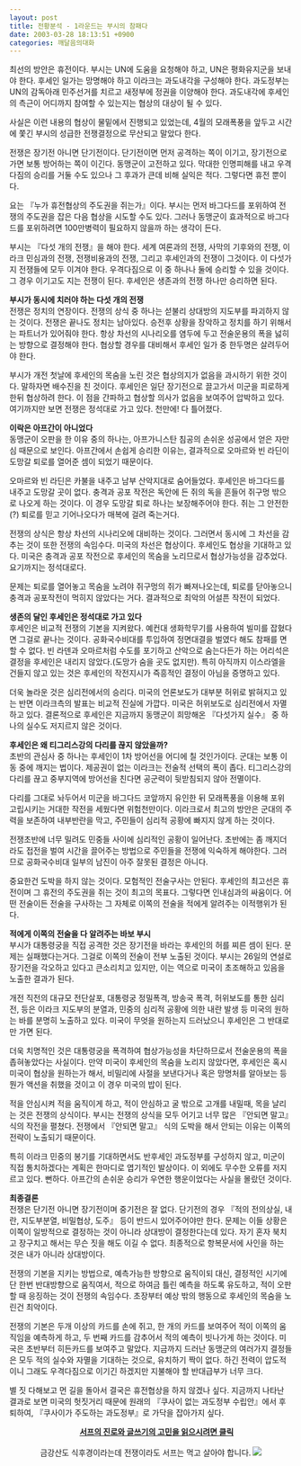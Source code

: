 ```yaml
---
layout: post
title: 전황분석 - 1라운드는 부시의 참패다
date: 2003-03-28 18:13:51 +0900
categories: 깨달음의대화
---
```

최선의 방안은 휴전이다. 부시는 UN에 도움을 요청해야 하고, UN은 평화유지군을 보내야 한다. 후세인 일가는 망명해야 하고 이라크는 과도내각을 구성해야 한다. 과도정부는 UN의 감독아래 민주선거를 치르고 새정부에 정권을 이양해야 한다. 과도내각에 후세인의 측근이 어디까지 참여할 수 있는지는 협상의 대상이 될 수 있다. 

사실은 이런 내용의 협상이 물밑에서 진행되고 있었는데, 4월의 모래폭풍을 앞두고 시간에 쫓긴 부시의 성급한 전쟁결정으로 무산되고 말았다 한다. 

전쟁은 장기전 아니면 단기전이다. 단기전이면 먼저 공격하는 쪽이 이기고, 장기전으로 가면 보통 방어하는 쪽이 이긴다. 동맹군이 고전하고 있다. 막대한 인명피해를 내고 우격다짐의 승리를 거둘 수도 있으나 그 후과가 큰데 비해 실익은 적다. 그렇다면 휴전 뿐이다. 

요는 『누가 휴전협상의 주도권을 쥐는가』이다. 부시는 먼저 바그다드를 포위하여 전쟁의 주도권을 잡은 다음 협상을 시도할 수도 있다. 그러나 동맹군이 효과적으로 바그다드를 포위하려면 100만병력이 필요하지 않을까 하는 생각이 든다. 

부시는 『다섯 개의 전쟁』을 해야 한다. 세계 여론과의 전쟁, 사막의 기후와의 전쟁, 이라크 민심과의 전쟁, 전쟁비용과의 전쟁, 그리고 후세인과의 전쟁이 그것이다. 이 다섯가지 전쟁들에 모두 이겨야 한다. 우격다짐으로 이 중 하나나 둘에 승리할 수 있을 것이다. 그 경우 이기고도 지는 전쟁이 된다. 후세인은 생존과의 전쟁 하나만 승리하면 된다. 

**부시가 동시에 치러야 하는 다섯 개의 전쟁**  
전쟁은 정치의 연장이다. 전쟁의 상식 중 하나는 섣불리 상대방의 지도부를 파괴하지 않는 것이다. 전쟁은 끝나도 정치는 남아있다. 승전후 상황을 장악하고 정치를 하기 위해서는 파트너가 있어줘야 한다. 항상 차선의 시나리오를 염두에 두고 전술운용의 폭을 &#45335;히는 방향으로 결정해야 한다. 협상할 경우를 대비해서 후세인 일가 중 한두명은 살려두어야 한다. 

부시가 개전 첫날에 후세인의 목숨을 노린 것은 협상의지가 없음을 과시하기 위한 것이다. 말하자면 배수진을 친 것이다. 후세인은 일단 장기전으로 끌고가서 미군을 피로하게 한뒤 협상하려 한다. 이 점을 간파하고 협상할 의사가 없음을 보여주어 압박하고 있다. 여기까지만 보면 전쟁은 정석대로 가고 있다. 천만에! 다 틀어졌다. 

**이락은 아프간이 아니었다**   
동맹군이 오판을 한 이유 중의 하나는, 아프가니스탄 침공의 손쉬운 성공에서 얻은 자만심 때문으로 보인다. 아프간에서 손쉽게 승리한 이유는, 결과적으로 오마르와 빈 라딘이 도망갈 퇴로를 열어준 셈이 되었기 때문이다. 

오마르와 빈 라딘은 카불을 내주고 남부 산악지대로 숨어들었다. 후세인은 바그다드를 내주고 도망갈 곳이 없다. 충격과 공포 작전은 독안에 든 쥐의 독을 흔들어 쥐구멍 밖으로 나오게 하는 것이다. 이 경우 도망갈 퇴로 하나는 보장해주어야 한다. 쥐는 그 안전한(?) 퇴로를 믿고 기어나오다가 매복에 걸려 죽는거다. 

전쟁의 상식은 항상 차선의 시나리오에 대비하는 것이다. 그러면서 동시에 그 차선을 감추는 것이 또한 전쟁의 속임수다. 미국의 차선은 협상이다. 후세인도 협상을 기대하고 있다. 미국은 충격과 공포 작전으로 후세인의 목숨을 노리므로서 협상가능성을 감추었다. 요기까지는 정석대로다. 

문제는 퇴로를 열어놓고 목숨을 노려야 쥐구멍의 쥐가 빠져나오는데, 퇴로를 닫아놓으니 충격과 공포작전이 먹히지 않았다는 거다. 결과적으로 최악의 어설픈 작전이 되었다. 

**생존의 달인 후세인은 정석대로 가고 있다**  
후세인은 비교적 전쟁의 기본을 지켜왔다. 예컨대 생화학무기를 사용하여 빌미를 잡혔다면 그걸로 끝나는 것이다. 공화국수비대를 투입하여 정면대결을 벌였다 해도 참패를 면할 수 없다. 빈 라덴과 오마르처럼 수도를 포기하고 산악으로 숨는다든가 하는 어리석은 결정을 후세인은 내리지 않았다.(도망가 숨을 곳도 없지만). 특히 아직까지 이스라엘을 건들지 않고 있는 것은 후세인의 작전지시가 즉흥적인 결정이 아님을 증명하고 있다. 

더욱 놀라운 것은 심리전에서의 승리다. 미국의 언론보도가 대부분 허위로 밝혀지고 있는 반면 이라크측의 발표는 비교적 진실에 가깝다. 미국은 허위보도로 심리전에서 자멸하고 있다. 결론적으로 후세인은 지금까지 동맹군이 희망해온 『다섯가지 실수』 중 하나의 실수도 저지르지 않은 것이다. 

**후세인은 왜 티그리스강의 다리를 끊지 않았을까?**  
초반의 관심사 중 하나는 후세인이 1차 방어선을 어디에 칠 것인가이다. 군대는 보통 이동 중에 깨지는 법이다. 제공권이 없는 이라크는 전술적 선택의 폭이 좁다. 티그리스강의 다리를 끊고 중부지역에 방어선을 친다면 공군력이 뒷받침되지 않아 전멸이다. 

다리를 그대로 놔두어서 미군을 바그다드 코앞까지 유인한 뒤 모래폭풍을 이용해 포위 고립시키는 거대한 작전을 세웠다면 위험천만이다. 이라크로서 최고의 방안은 군대의 주력을 보존하여 내부반란을 막고, 주민들이 심리적 공황에 빠지지 않게 하는 것이다. 

전쟁초반에 너무 밀려도 민중들 사이에 심리적인 공황이 일어난다. 초반에는 좀 깨지더라도 접전을 벌여 시간을 끌어주는 방법으로 주민들을 전쟁에 익숙하게 해야한다. 그러므로 공화국수비대 일부의 남진이 아주 잘못된 결정은 아니다. 

중요한건 도박을 하지 않는 것이다. 모험적인 전술구사는 안된다. 후세인의 최고선은 휴전이며 그 휴전의 주도권을 쥐는 것이 최고의 목표다. 그렇다면 인내심과의 싸움이다. 어떤 전술이든 전술을 구사하는 그 자체로 이쪽의 전술을 적에게 알려주는 이적행위가 된다. 

**적에게 이쪽의 전술을 다 알려주는 바보 부시**  
부시가 대통령궁을 직접 공격한 것은 장기전을 바라는 후세인의 허를 찌른 셈이 된다. 문제는 실패했다는거다. 그걸로 이쪽의 전술이 전부 노출된 것이다. 부시는 26일의 연설로 장기전을 각오하고 있다고 큰소리치고 있지만, 이는 역으로 미국이 초조해하고 있음을 노출한 결과가 된다. 

개전 직전의 대규모 전단살포, 대통령궁 정밀폭격, 방송국 폭격, 허위보도를 통한 심리전, 등은 이라크 지도부의 분열과, 민중의 심리적 공황에 의한 내란 발생 등 미국의 원하는 바를 분명히 노출하고 있다. 미국이 무엇을 원하는지 드러났으니 후세인은 그 반대로만 가면 된다. 

더욱 치명적인 것은 대통령궁을 폭격하여 협상가능성을 차단하므로서 전술운용의 폭을 좁혀놓았다는 사실이다. 만약 미국이 후세인의 목숨을 노리지 않았다면, 후세인은 혹시 미국이 협상을 원하는가 해서, 비밀리에 사절을 보낸다거나 혹은 망명처를 알아보는 등 뭔가 액션을 취했을 것이고 이 경우 미국의 밥이 된다.

적을 안심시켜 적을 움직이게 하고, 적이 안심하고 굴 밖으로 고개를 내밀때, 목을 날리는 것은 전쟁의 상식이다. 부시는 전쟁의 상식을 모두 어기고 너무 많은 『안되면 말고』식의 작전을 펼쳤다. 전쟁에서 『안되면 말고』 식의 도박을 해서 안되는 이유는 이쪽의 전략이 노출되기 때문이다. 

특히 이라크 민중의 봉기를 기대하면서도 반후세인 과도정부를 구성하지 않고, 미군이 직접 통치하겠다는 계획은 한마디로 엽기적인 발상이다. 이 외에도 무수한 오류를 저지르고 있다. 뻔하다. 아프간의 손쉬운 승리가 우연한 행운이었다는 사실을 몰랐던 것이다. 

**최종결론**  
전쟁은 단기전 아니면 장기전이며 중기전은 잘 없다. 단기전의 경우 『적의 전의상실, 내란, 지도부분열, 비밀협상, 도주』 등이 반드시 있어주어야만 한다. 문제는 이들 상황은 이쪽이 일방적으로 결정하는 것이 아니라 상대방이 결정한다는데 있다. 자기 혼자 북치고 장구치고 해서는 무슨 짓을 해도 이길 수 없다. 최종적으로 항복문서에 사인을 하는 것은 내가 아니라 상대방이다. 

전쟁의 기본을 지키는 방법으로, 예측가능한 방향으로 움직이되 대신, 결정적인 시기에 단 한번 반대방향으로 움직여서, 적으로 하여금 틀린 예측을 하도록 유도하고, 적이 오판할 때 응징하는 것이 전쟁의 속임수다. 초장부터 예상 밖의 행동으로 후세인의 목숨을 노린건 최악이다. 

전쟁의 기본은 두개 이상의 카드를 손에 쥐고, 한 개의 카드를 보여주어 적이 이쪽의 움직임을 예측하게 하고, 두 번째 카드를 감추어서 적의 예측이 빗나가게 하는 것이다. 미국은 초반부터 히든카드를 보여주고 말았다. 지금까지 드러난 동맹군의 여러가지 결정들은 모두 적의 실수와 자멸을 기대하는 것으로, 유치하기 짝이 없다. 하긴 전력이 압도적이니 그래도 우격다짐으로 이기긴 하겠지만 지불해야 할 반대급부가 너무 크다. 

별 짓 다해보고 먼 길을 돌아서 결국은 휴전협상을 하지 않겠나 싶다. 지금까지 나타난 결과로 보면 미국의 헛짓거리 때문에 원래의 『쿠사이 없는 과도정부 수립안』에서 후퇴하여, 『쿠사이가 주도하는 과도정부』로 가닥을 잡아가지 싶다. 

<p align="center">
  <IMG src="http://www.seoprise.com/jboard/data/img/binary/close.gif" border=0 width="16" height="16"> <a href="http://www.seoprise.com/technote/read.cgi?board=vince&x_number=1048825178"><b>서프의 진로와 글쓰기의 고민</b></a><b><a href="http://www.seoprise.com/technote/read.cgi?board=vince&x_number=1048825178">을 읽으시려면 클릭</a><br /><br /></b>금강산도 식후경이라는데 전쟁이라도 서프는 먹고 살아야 합니다.<b> </b><b><a href=http://hosting.cafe24.com/sub_main.html?host=mysponsor&menu=contribution&u_id=drkimz_3 target='_blank'><img src=http://www.seoprise.com/jboard/data/img/binary/sejongking.gif border=0></a></b>